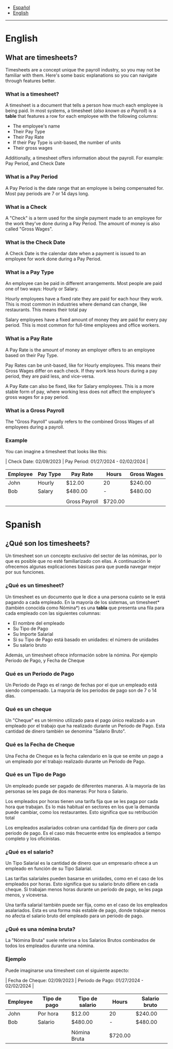 - [Español](#spanish)
- [English](#english)

---

# English

## What are timesheets?

Timesheets are a concept unique the payroll industry, so you may not be familiar with them. Here's some basic explanations so you can navigate through features better.

### What is a timesheet?

A timesheet is a document that tells a person how much each employee is being paid. In most systems, a timesheet (*also known as a Payroll*) is a **table** that features a row for each employee with the following columns:

- The employee's name
- Their Pay Type
- Their Pay Rate
- If their Pay Type is unit-based, the number of units
- Their gross wages

Additionally, a timesheet offers information about the payroll. For example: Pay Period, and Check Date

### What is a Pay Period
A Pay Period is the date range that an employee is being compensated for. Most pay periods are 7 or 14 days long.

### What is a Check
A "Check" is a term used for the single payment made to an employee for the work they've done during a Pay Period. The amount of money is also called "Gross Wages".

### What is the Check Date
A Check Date is the calendar date when a payment is issued to an employee for work done during a Pay Period.

### What is a Pay Type
An employee can be paid in different arrangements. Most people are paid one of two ways: Hourly or Salary.

Hourly employees have a fixed rate they are paid for each hour they work. This is most common in industries where demand can change, like restaurants. This means their total pay

Salary employees have a fixed amount of money they are paid for every pay period. This is most common for full-time employees and office workers.

### What is a Pay Rate
A Pay Rate is the amount of money an employer offers to an employee based on their Pay Type.

Pay Rates can be unit-based, like for Hourly employees. This means their Gross Wages differ on each check. If they work less hours during a pay period, they are paid less, and vice-versa.

A Pay Rate can also be fixed, like for Salary employees. This is a more stable form of pay, where working less does not affect the employee's gross wages for a pay period.

### What is a Gross Payroll
The "Gross Payroll" usually refers to the combined Gross Wages of all employees during a payroll.

### Example
You can imagine a timesheet that looks like this:

| Check Date: 02/09/2023 | Pay Period: 01/27/2024 - 02/02/2024 |

| Employee | Pay Type | Pay Rate      | Hours   | Gross Wages |
|----------|----------|---------------|---------|-------------|
| John     | Hourly   | $12.00        | 20      | $240.00     |
| Bob      | Salary   | $480.00       | -       | $480.00     |
|          |          |               |         |             |
|          |          | Gross Payroll | $720.00 |             |

# Spanish

## ¿Qué son los timesheets?
Un timesheet son un concepto exclusivo del sector de las nóminas, por lo que es posible que no esté familiarizado con ellas. A continuación le ofrecemos algunas explicaciones básicas para que pueda navegar mejor por sus funciones.

### ¿Qué es un timesheet?
Un timesheet es un documento que le dice a una persona cuánto se le está pagando a cada empleado. En la mayoría de los sistemas, un timesheet*(también conocida como Nómina*) es una **tabla** que presenta una fila para cada empleado con las siguientes columnas:

- El nombre del empleado
- Su Tipo de Pago
- Su Importe Salarial
- Si su Tipo de Pago está basado en unidades: el número de unidades
- Su salario bruto

Además, un timesheet ofrece información sobre la nómina. Por ejemplo Periodo de Pago, y Fecha de Cheque

### Qué es un Periodo de Pago
Un Periodo de Pago es el rango de fechas por el que un empleado está siendo compensado. La mayoría de los periodos de pago son de 7 o 14 días.

### Qué es un cheque
Un "Cheque" es un término utilizado para el pago único realizado a un empleado por el trabajo que ha realizado durante un Periodo de Pago. Esta cantidad de dinero también se denomina "Salario Bruto".

### Qué es la Fecha de Cheque
Una Fecha de Cheque es la fecha calendario en la que se emite un pago a un empleado por el trabajo realizado durante un Periodo de Pago.

### Qué es un Tipo de Pago
Un empleado puede ser pagado de diferentes maneras. A la mayoría de las personas se les paga de dos maneras: Por hora o Salario.

Los empleados por horas tienen una tarifa fija que se les paga por cada hora que trabajan. Es lo más habitual en sectores en los que la demanda puede cambiar, como los restaurantes. Esto significa que su retribución total

Los empleados asalariados cobran una cantidad fija de dinero por cada periodo de pago. Es el caso más frecuente entre los empleados a tiempo completo y los oficinistas.

### ¿Qué es el salario?
Un Tipo Salarial es la cantidad de dinero que un empresario ofrece a un empleado en función de su Tipo Salarial.

Las tarifas salariales pueden basarse en unidades, como en el caso de los empleados por horas. Esto significa que su salario bruto difiere en cada cheque. Si trabajan menos horas durante un período de pago, se les paga menos, y viceversa.

Una tarifa salarial también puede ser fija, como en el caso de los empleados asalariados. Esta es una forma más estable de pago, donde trabajar menos no afecta el salario bruto del empleado para un período de pago.

### ¿Qué es una nómina bruta?
La "Nómina Bruta" suele referirse a los Salarios Brutos combinados de todos los empleados durante una nómina.

### Ejemplo
Puede imaginarse una timesheet con el siguiente aspecto:

\| Fecha de Cheque: 02/09/2023 | Periodo de Pago: 01/27/2024 - 02/02/2024 |

| Employee | Tipo de pago | Tipo de salario | Hours   | Salario bruto |
|----------|--------------|-----------------|---------|---------------|
| John     | Por hora     | $12.00          | 20      | $240.00       |
| Bob      | Salario      | $480.00         | -       | $480.00       |
|          |              |                 |         |               |
|          |              | Nómina Bruta    | $720.00 |               |
